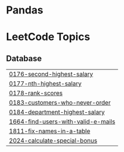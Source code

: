 # Pandas
<!---LeetCode Topics Start-->
# LeetCode Topics
## Database
|  |
| ------- |
| [0176-second-highest-salary](https://github.com/MIHIR-110103/Pandas/tree/master/0176-second-highest-salary) |
| [0177-nth-highest-salary](https://github.com/MIHIR-110103/Pandas/tree/master/0177-nth-highest-salary) |
| [0178-rank-scores](https://github.com/MIHIR-110103/Pandas/tree/master/0178-rank-scores) |
| [0183-customers-who-never-order](https://github.com/MIHIR-110103/Pandas/tree/master/0183-customers-who-never-order) |
| [0184-department-highest-salary](https://github.com/MIHIR-110103/Pandas/tree/master/0184-department-highest-salary) |
| [1664-find-users-with-valid-e-mails](https://github.com/MIHIR-110103/Pandas/tree/master/1664-find-users-with-valid-e-mails) |
| [1811-fix-names-in-a-table](https://github.com/MIHIR-110103/Pandas/tree/master/1811-fix-names-in-a-table) |
| [2024-calculate-special-bonus](https://github.com/MIHIR-110103/Pandas/tree/master/2024-calculate-special-bonus) |
<!---LeetCode Topics End-->